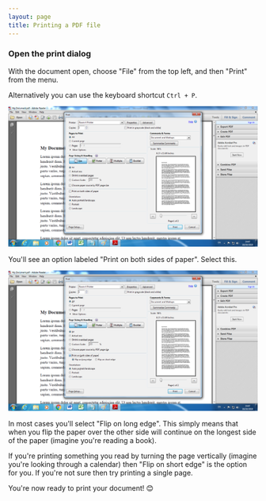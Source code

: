 ```yaml
---
layout: page
title: Printing a PDF file
---
```


### Open the print dialog

With the document open, choose "File" from the top left, and then "Print" from the menu. 

Alternatively you can use the keyboard shortcut `Ctrl + P`.

![Print dialogue](/images/pdf_print_dialogue.png)

You'll see an option labeled "Print on both sides of paper". Select this.

![Print dialogue](/images/pdf_choose_both_sides.png)

In most cases you'll select "Flip on long edge". This simply means that when you flip the paper over the other side
 will continue on the longest side of the paper (imagine you're reading a book). 
 
If you're printing something you read by turning the page vertically (imagine you're looking through a calendar) then
"Flip on short edge" is the option for you. If you're not sure then try printing a single page.

You're now ready to print your document! 😊
